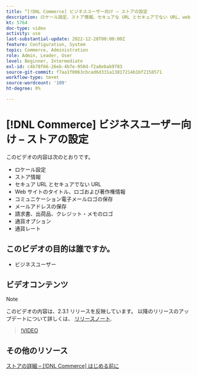 ```yaml
---
title: “[!DNL Commerce] ビジネスユーザー向け – ストアの設定
description: ロケール設定、ストア情報、セキュアな URL とセキュアでない URL、web サイトのタイトル、ロゴ、著作権情報、通信メールロゴ、ストアのメールアドレス、通貨オプション、通貨レートについて説明します。
kt: 5764
doc-type: video
activity: use
last-substantial-update: 2022-12-28T00:00:00Z
feature: Configuration, System
topic: Commerce, Administration
role: Admin, Leader, User
level: Beginner, Intermediate
exl-id: c4b78f66-26eb-4b7e-950d-f2a8ebab9783
source-git-commit: f7aa1f0063cbcad6d331a13817214b1bf2158571
workflow-type: tm+mt
source-wordcount: '109'
ht-degree: 0%

---
```


# [!DNL Commerce] ビジネスユーザー向け – ストアの設定

このビデオの内容は次のとおりです。

- ロケール設定
- ストア情報
- セキュア URL とセキュアでない URL
- Web サイトのタイトル、ロゴおよび著作権情報
- コミュニケーション電子メールロゴの保存
- メールアドレスの保存
- 請求書、出荷品、クレジット・メモのロゴ
- 通貨オプション
- 通貨レート

## このビデオの目的は誰ですか。

- ビジネスユーザー

## ビデオコンテンツ

>[!NOTE]
>
>このビデオの内容は、2.3.1 リリースを反映しています。 以降のリリースのアップデートについて詳しくは、 [リリースノート](https://experienceleague.adobe.com/docs/commerce-operations/release/notes/overview.html).

>[!VIDEO](https://video.tv.adobe.com/v/35949?quality=12&learn=on)

## その他のリソース

[ストアの詳細 –  [!DNL Commerce] はじめる前に](https://experienceleague.adobe.com/docs/commerce-admin/start/setup/store-details.html)
